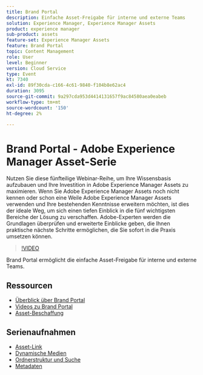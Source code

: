 ```yaml
---
title: Brand Portal
description: Einfache Asset-Freigabe für interne und externe Teams
solution: Experience Manager, Experience Manager Assets
product: experience manager
sub-product: assets
feature-set: Experience Manager Assets
feature: Brand Portal
topic: Content Management
role: User
level: Beginner
version: Cloud Service
type: Event
kt: 7340
exl-id: 89f30cda-c166-4c61-9840-f104b8e62ac4
duration: 3095
source-git-commit: 9a297cda953d4414131657f9ac84580aea0eabeb
workflow-type: tm+mt
source-wordcount: '150'
ht-degree: 2%

---
```


# Brand Portal - Adobe Experience Manager Asset-Serie

Nutzen Sie diese fünfteilige Webinar-Reihe, um Ihre Wissensbasis aufzubauen und Ihre Investition in Adobe Experience Manager Assets zu maximieren. Wenn Sie Adobe Experience Manager Assets noch nicht kennen oder schon eine Weile Adobe Experience Manager Assets verwenden und Ihre bestehenden Kenntnisse erweitern möchten, ist dies der ideale Weg, um sich einen tiefen Einblick in die fünf wichtigsten Bereiche der Lösung zu verschaffen. Adobe-Experten werden die Grundlagen überprüfen und erweiterte Einblicke geben, die Ihnen praktische nächste Schritte ermöglichen, die Sie sofort in die Praxis umsetzen können.

>[!VIDEO](https://video.tv.adobe.com/v/332133/?quality=12&learn=on&hidetitle=true)

Brand Portal ermöglicht die einfache Asset-Freigabe für interne und externe Teams.

## Ressourcen

* [Überblick über Brand Portal](https://experienceleague.adobe.com/docs/experience-manager-brand-portal/using/introduction/brand-portal.html)
* [Videos zu Brand Portal](https://experienceleague.adobe.com/docs/experience-manager-learn/assets/sharing/brand-portal/brand-portal.html)
* [Asset-Beschaffung](https://experienceleague.adobe.com/docs/experience-manager-brand-portal/using/asset-sourcing-in-brand-portal/brand-portal-asset-sourcing.html)

## Serienaufnahmen

* [Asset-Link](asset-link.md)
* [Dynamische Medien](dynamic-media.md)
* [Ordnerstruktur und Suche](folder-structure-search.md)
* [Metadaten](metadata.md)
